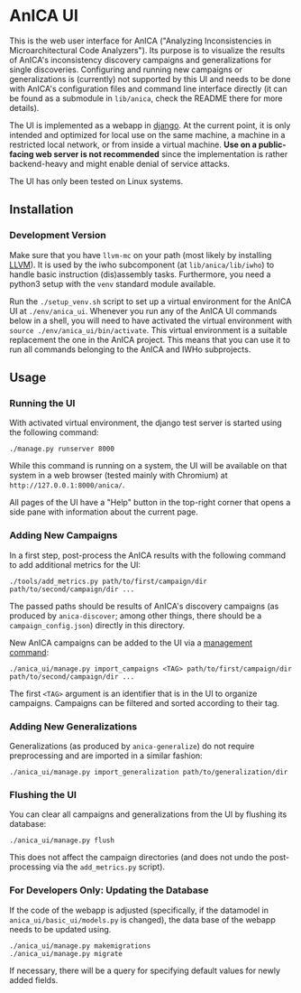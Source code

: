 # AnICA UI

This is the web user interface for AnICA ("Analyzing Inconsistencies in Microarchitectural Code Analyzers").
Its purpose is to visualize the results of AnICA's inconsistency discovery campaigns and generalizations for single discoveries.
Configuring and running new campaigns or generalizations is (currently) not supported by this UI and needs to be done with AnICA's configuration files and command line interface directly (it can be found as a submodule in `lib/anica`, check the README there for more details).

The UI is implemented as a webapp in [django](https://www.djangoproject.com/).
At the current point, it is only intended and optimized for local use on the same machine, a machine in a restricted local network, or from inside a virtual machine.
**Use on a public-facing web server is not recommended** since the implementation is rather backend-heavy and might enable denial of service attacks.

The UI has only been tested on Linux systems.


## Installation

### Development Version

Make sure that you have `llvm-mc` on your path (most likely by installing [LLVM](https://llvm.org/)).
It is used by the iwho subcomponent (at `lib/anica/lib/iwho`) to handle basic instruction (dis)assembly tasks.
Furthermore, you need a python3 setup with the `venv` standard module available.

Run the `./setup_venv.sh` script to set up a virtual environment for the AnICA UI at `./env/anica_ui`.
Whenever you run any of the AnICA UI commands below in a shell, you will need to have activated the virtual environment with `source ./env/anica_ui/bin/activate`.
This virtual environment is a suitable replacement the one in the AnICA project.
This means that you can use it to run all commands belonging to the AnICA and IWHo subprojects.


## Usage

### Running the UI
With activated virtual environment, the django test server is started using the following command:
```
./manage.py runserver 8000
```
While this command is running on a system, the UI will be available on that system
in a web browser (tested mainly with Chromium) at
`http://127.0.0.1:8000/anica/`.

All pages of the UI have a "Help" button in the top-right corner that opens a side pane with information about the current page.

### Adding New Campaigns

In a first step, post-process the AnICA results with the following command to add additional metrics for the UI:
```
./tools/add_metrics.py path/to/first/campaign/dir path/to/second/campaign/dir ...
```
The passed paths should be results of AnICA's discovery campaigns (as produced by `anica-discover`; among other things, there should be a `campaign_config.json`) directly in this directory.


New AnICA campaigns can be added to the UI via a [management command](https://docs.djangoproject.com/en/3.2/howto/custom-management-commands/):
```
./anica_ui/manage.py import_campaigns <TAG> path/to/first/campaign/dir path/to/second/campaign/dir ...
```

The first `<TAG>` argument is an identifier that is in the UI to organize campaigns.
Campaigns can be filtered and sorted according to their tag.


### Adding New Generalizations

Generalizations (as produced by `anica-generalize`) do not require preprocessing and are imported in a similar fashion:

```
./anica_ui/manage.py import_generalization path/to/generalization/dir
```

### Flushing the UI

You can clear all campaigns and generalizations from the UI by flushing its database:
```
./anica_ui/manage.py flush
```
This does not affect the campaign directories (and does not undo the post-processing via the `add_metrics.py` script).


### For Developers Only: Updating the Database

If the code of the webapp is adjusted (specifically, if the datamodel in `anica_ui/basic_ui/models.py` is changed), the data base of the webapp needs to be updated using.
```
./anica_ui/manage.py makemigrations
./anica_ui/manage.py migrate
```
If necessary, there will be a query for specifying default values for newly added fields.


